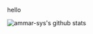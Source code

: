 hello 

![ammar-sys's github stats](https://github-readme-stats.vercel.app/api?username=anuraghazra&hide=contribs,prs)
